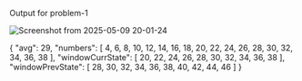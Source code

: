 Output for problem-1

![Screenshot from 2025-05-09 20-01-24](https://github.com/user-attachments/assets/4d54f4ba-0e63-43a6-97ce-c42606cc5294)

{
    "avg": 29,
    "numbers": [
        4,
        6,
        8,
        10,
        12,
        14,
        16,
        18,
        20,
        22,
        24,
        26,
        28,
        30,
        32,
        34,
        36,
        38
    ],
    "windowCurrState": [
        20,
        22,
        24,
        26,
        28,
        30,
        32,
        34,
        36,
        38
    ],
    "windowPrevState": [
        28,
        30,
        32,
        34,
        36,
        38,
        40,
        42,
        44,
        46
    ]
}
